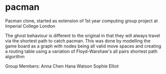 # pacman
Pacman clone, started as extension of 1st year computing group project at Imperial College London

The ghost behaviour is different to the original in that they will always travel via the shortest path to catch pacman. This was done by modelling the game board as a graph with nodes being all valid move spaces and creating a routing table using a variation of Floyd-Warshaw's all pairs shortest path algorithm

Group Members:
Anna Chen
Hana Watson
Sophie Elliot
